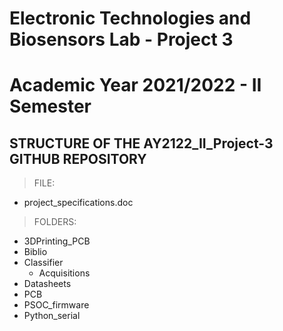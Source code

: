 # Electronic Technologies and Biosensors Lab - Project 3
# Academic Year 2021/2022 - II Semester


## STRUCTURE OF THE AY2122_II_Project-3 GITHUB REPOSITORY

> FILE:

- project_specifications.doc


> FOLDERS:

* 3DPrinting_PCB
* Biblio
* Classifier
    * Acquisitions
* Datasheets
* PCB
* PSOC_firmware
* Python_serial
